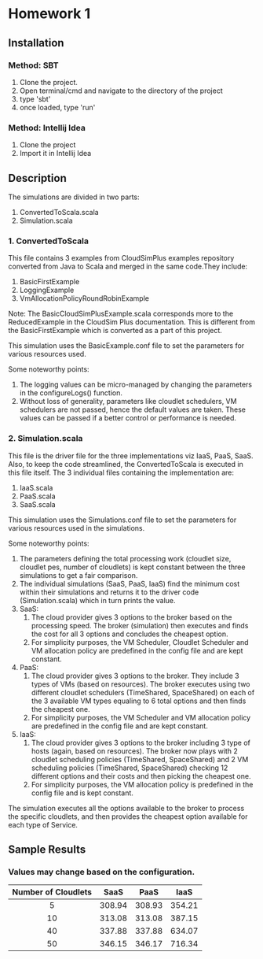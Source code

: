 # Homework 1
## Installation
### Method: SBT
1. Clone the project.
2. Open terminal/cmd and navigate to the directory of the project
3. type 'sbt'
4. once loaded, type 'run'
### Method: Intellij Idea
1. Clone the project
2. Import it in Intellij Idea

## Description
The simulations are divided in two parts:
1. ConvertedToScala.scala
2. Simulation.scala

### 1. ConvertedToScala
This file contains 3 examples from CloudSimPlus examples repository converted from Java to Scala and merged in the same code.They include:
1. BasicFirstExample
2. LoggingExample
3. VmAllocationPolicyRoundRobinExample

Note: The BasicCloudSimPlusExample.scala corresponds more to the ReducedExample in the CloudSim Plus documentation. This is different from the BasicFirstExample which is converted as a part of this project.

This simulation uses the BasicExample.conf file to set the parameters for various resources used.

Some noteworthy points:
1. The logging values can be micro-managed by changing the parameters in the configureLogs() function.
2. Without loss of generality, parameters like cloudlet schedulers, VM schedulers are not passed, hence the default values are taken. These values can be passed if a better control or performance is needed.

### 2. Simulation.scala
This file is the driver file for the three implementations viz IaaS, PaaS, SaaS. Also, to keep the code streamlined, the ConvertedToScala is executed in this file itself.
The 3 individual files containing the implementation are:
1. IaaS.scala
2. PaaS.scala
3. SaaS.scala

This simulation uses the Simulations.conf file to set the parameters for various resources used in the simulations.

Some noteworthy points:
1. The parameters defining the total processing work (cloudlet size, cloudlet pes, number of cloudlets) is kept constant between the three simulations to get a fair comparison.
2. The individual simulations (SaaS, PaaS, IaaS) find the minimum cost within their simulations and returns it to the driver code (Simulation.scala) which in turn prints the value.
3. SaaS:
    1. The cloud provider gives 3 options to the broker based on the processing speed. The broker (simulation) then executes and finds the cost for all 3 options and concludes the cheapest option.
    2. For simplicity purposes, the VM Scheduler, Cloudlet Scheduler and VM allocation policy are predefined in the config file and are kept constant.
4. PaaS:
    1. The cloud provider gives 3 options to the broker. They include 3 types of VMs (based on resources). The broker executes using two different cloudlet schedulers (TimeShared, SpaceShared) on each of the 3 available VM types equaling to 6 total options and then finds the cheapest one.
    2. For simplicity purposes, the VM Scheduler and VM allocation policy are predefined in the config file and are kept constant.
5. IaaS:
    1. The cloud provider gives 3 options to the broker including 3 type of hosts (again, based on resources). The broker now plays with 2 cloudlet scheduling policies (TimeShared, SpaceShared) and 2 VM scheduling policies (TimeShared, SpaceShared) checking 12 different options and their costs and then picking the cheapest one.
    2. For simplicity purposes, the VM allocation policy is predefined in the config file and is kept constant.

The simulation executes all the options available to the broker to process the specific cloudlets, and then provides the cheapest option available for each type of Service.

## Sample Results
### Values may change based on the configuration.

| Number of Cloudlets | SaaS | PaaS | IaaS |
| :---: | :---: | :---: | :---: |
| 5 | 308.94 | 308.93 | 354.21 |
| 10 | 313.08 | 313.08 | 387.15 |
| 40 | 337.88 | 337.88 | 634.07 |
| 50 | 346.15 | 346.17 | 716.34 |